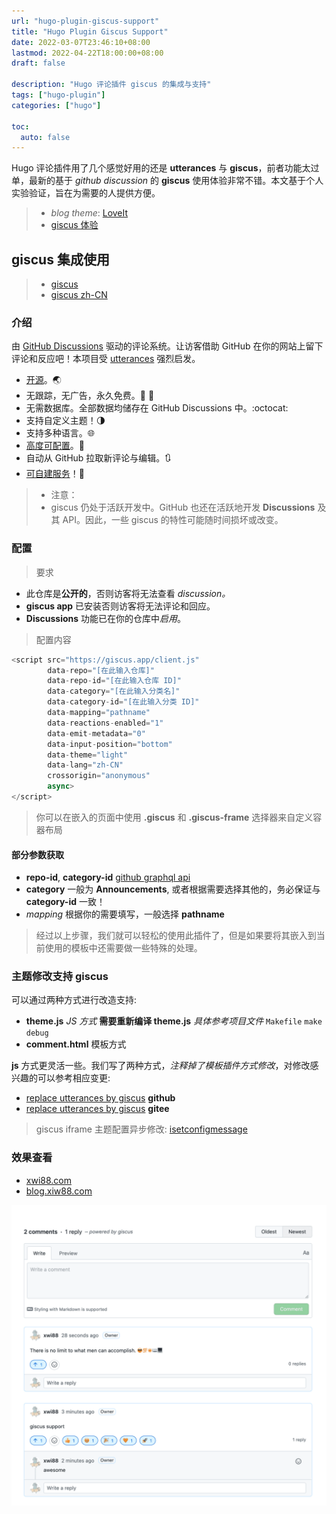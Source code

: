 ```yaml
---
url: "hugo-plugin-giscus-support"
title: "Hugo Plugin Giscus Support"
date: 2022-03-07T23:46:10+08:00
lastmod: 2022-04-22T18:00:00+08:00
draft: false

description: "Hugo 评论插件 giscus 的集成与支持"
tags: ["hugo-plugin"]
categories: ["hugo"]

toc:
  auto: false
---
```


Hugo 评论插件用了几个感觉好用的还是 **utterances** 与 **giscus**，前者功能太过单，最新的基于 *github discussion* 的 **giscus** 使用体验非常不错。本文基于个人实验验证，旨在为需要的人提供方便。

<!--more-->

>- *blog theme*: [LoveIt](https://github.com/xwi88/LoveIt.git)
>- [giscus 体验](https://blog.xwi88.com)

## giscus 集成使用

>- [giscus](https://giscus.app)
>- [giscus zh-CN](https://giscus.app/zh-CN)

### 介绍

由 [GitHub Discussions](https://docs.github.com/en/discussions) 驱动的评论系统。让访客借助 GitHub 在你的网站上留下评论和反应吧！本项目受 [utterances](https://github.com/utterance/utterances) 强烈启发。

- [开源](https://github.com/giscus/giscus)。🌏
- 无跟踪，无广告，永久免费。📡 🚫
- 无需数据库。全部数据均储存在 GitHub Discussions 中。:octocat:
- 支持自定义主题！🌗
- 支持多种语言。🌐
- [高度可配置](https://github.com/giscus/giscus/blob/main/ADVANCED-USAGE.md)。🔧
- 自动从 GitHub 拉取新评论与编辑。🔃
- [可自建服务](https://github.com/giscus/giscus/blob/main/SELF-HOSTING.md)！🤳

>- 注意：
>- giscus 仍处于活跃开发中。GitHub 也还在活跃地开发 **Discussions** 及其 API。因此，一些 giscus 的特性可能随时间损坏或改变。

### 配置

>要求

- 此仓库是**公开的**，否则访客将无法查看 *discussion。*
- **giscus app** 已安装否则访客将无法评论和回应。
- **Discussions** 功能已在你的仓库中*启用*。

>配置内容

```js
<script src="https://giscus.app/client.js"
        data-repo="[在此输入仓库]"
        data-repo-id="[在此输入仓库 ID]"
        data-category="[在此输入分类名]"
        data-category-id="[在此输入分类 ID]"
        data-mapping="pathname"
        data-reactions-enabled="1"
        data-emit-metadata="0"
        data-input-position="bottom"
        data-theme="light"
        data-lang="zh-CN"
        crossorigin="anonymous"
        async>
</script>
```

>你可以在嵌入的页面中使用 **.giscus** 和 **.giscus-frame** 选择器来自定义容器布局

#### 部分参数获取

- **repo-id**, **category-id** [github graphql api](https://docs.github.com/en/graphql/overview/explorer)
- **category** 一般为 **Announcements**, 或者根据需要选择其他的，务必保证与 **category-id** 一致！
- *mapping* 根据你的需要填写，一般选择 **pathname**

>经过以上步骤，我们就可以轻松的使用此插件了，但是如果要将其嵌入到当前使用的模板中还需要做一些特殊的处理。

### 主题修改支持 **giscus**

可以通过两种方式进行改造支持:

- **theme.js** *JS 方式* **需要重新编译 theme.js** *具体参考项目文件* `Makefile` `make debug`
- **comment.html** 模板方式

**js** 方式更灵活一些。我们写了两种方式，*注释掉了模板插件方式修改*，对修改感兴趣的可以参考相应变更:

- [replace utterances by giscus](https://github.com/xwi88/xwi88.github.io.source/commit/5fa8d4181406cfbfc440df979145ff18c29ca40c) **github**
- [replace utterances by giscus](https://gitee.com/xwi88/xwi88/commit/5fa8d4181406cfbfc440df979145ff18c29ca40c) **gitee**

>giscus iframe 主题配置异步修改: [isetconfigmessage](https://github.com/giscus/giscus/blob/main/ADVANCED-USAGE.md#isetconfigmessage)

### 效果查看

- [xwi88.com](https://xwi88.com/)
- [blog.xiw88.com](https://blog.xwi88.com/)

![hugo_giscus_demo](/images/screen_img/hugo_giscus_demo.png "hugo giscus demo")

